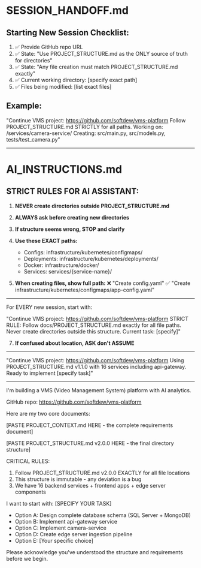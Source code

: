 # SESSION_HANDOFF.md

## Starting New Session Checklist:
1. ✅ Provide GitHub repo URL
2. ✅ State: "Use PROJECT_STRUCTURE.md as the ONLY source of truth for directories"
3. ✅ State: "Any file creation must match PROJECT_STRUCTURE.md exactly"
4. ✅ Current working directory: [specify exact path]
5. ✅ Files being modified: [list exact files]

## Example:
"Continue VMS project: https://github.com/softdew/vms-platform
Follow PROJECT_STRUCTURE.md STRICTLY for all paths.
Working on: /services/camera-service/
Creating: src/main.py, src/models.py, tests/test_camera.py"

-------------------------------------------------------------------------------------------------
# AI_INSTRUCTIONS.md

## STRICT RULES FOR AI ASSISTANT:

1. **NEVER create directories outside PROJECT_STRUCTURE.md**
2. **ALWAYS ask before creating new directories**
3. **If structure seems wrong, STOP and clarify**
4. **Use these EXACT paths:**
   - Configs: infrastructure/kubernetes/configmaps/
   - Deployments: infrastructure/kubernetes/deployments/
   - Docker: infrastructure/docker/
   - Services: services/{service-name}/
   
5. **When creating files, show full path:**
   ❌ "Create config.yaml"
   ✅ "Create infrastructure/kubernetes/configmaps/app-config.yaml"

-------------------------------------------------------------------------------------
   For EVERY new session, start with:
      
   "Continue VMS project: https://github.com/softdew/vms-platform
STRICT RULE: Follow docs/PROJECT_STRUCTURE.md exactly for all file paths.
Never create directories outside this structure.
Current task: [specify]"

   

7. **If confused about location, ASK don't ASSUME**

-----------------------------------------------------------------

"Continue VMS project: https://github.com/softdew/vms-platform
Using PROJECT_STRUCTURE.md v1.1.0 with 16 services including api-gateway.
Ready to implement [specify task]"

------------------------------------------------------------------------------------------------------


I'm building a VMS (Video Management System) platform with AI analytics. 

GitHub repo: https://github.com/softdew/vms-platform

Here are my two core documents:

[PASTE PROJECT_CONTEXT.md HERE - the complete requirements document]

[PASTE PROJECT_STRUCTURE.md v2.0.0 HERE - the final directory structure]

CRITICAL RULES:
1. Follow PROJECT_STRUCTURE.md v2.0.0 EXACTLY for all file locations
2. This structure is immutable - any deviation is a bug
3. We have 16 backend services + frontend apps + edge server components

I want to start with: [SPECIFY YOUR TASK]
- Option A: Design complete database schema (SQL Server + MongoDB)
- Option B: Implement api-gateway service
- Option C: Implement camera-service
- Option D: Create edge server ingestion pipeline
- Option E: [Your specific choice]

Please acknowledge you've understood the structure and requirements before we begin.

